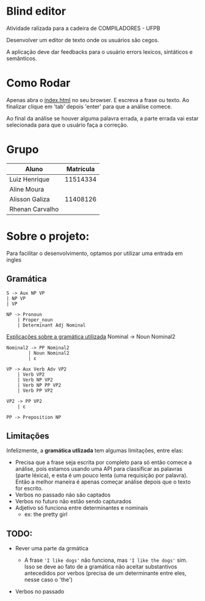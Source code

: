 # Blind editor

Atividade ralizada para a cadeira de COMPILADORES - UFPB

Desenvolver um editor de texto onde os usuários são cegos.

A aplicação deve dar feedbacks para o usuário errors lexicos, sintáticos e semânticos.

# Como Rodar

Apenas abra o [index.html](index.html) no seu browser. E escreva a frase ou texto. Ao finalizar clique em 'tab' depois 'enter' para que a análise comece.

Ao final da análise se houver alguma palavra errada, a parte errada vai estar selecionada para que o usuário faça a correção.


# Grupo

Aluno | Matrícula
-----| ----
Luiz Henrique | 11514334
Aline Moura | 
Alisson Galiza | 11408126
Rhenan Carvalho |


# Sobre o projeto:

Para facilitar o desenvolvimento, optamos por utilizar uma entrada em ingles

## Gramática


    S -> Aux NP VP
    | NP VP
    | VP

    NP -> Pronoun
        | Proper_noun
        | Determinant Adj Nominal

[Explicações sobre a gramática utilizada](https://web.stanford.edu/~jurafsky/slp3/10.pdf)
    Nominal -> Noun Nominal2

    Nominal2 -> PP Nominal2
            | Noun Nominal2
            | ε

    VP -> Aux Verb Adv VP2
        | Verb VP2
        | Verb NP VP2
        | Verb NP PP VP2
        | Verb PP VP2

    VP2 -> PP VP2
        | ε
    
    PP -> Preposition NP




<!-- ## Gramática

[Explicações sobre a gramática utilizada](https://web.stanford.edu/~jurafsky/slp3/10.pdf)

![](gramatica.png) -->

## Limitações
Infelizmente, a **gramática utlizada** tem algumas limitações, entre elas:

- Precisa que a frase seja escrita por completo para só então comece a análise, pois estamos usando uma API para classificar as palavras (parte léxica), e esta é um pouco lenta (uma requisição por palavra). Então a melhor maneira é apenas começar  análise depois que o texto for escrito.
- Verbos no passado não são captados
- Verbos no futuro não estão sendo capturados
- Adjetivo só funciona entre determinantes e nominais
    - ex: the pretty girl

## TODO:

- Rever uma parte da grmática
    - A frase `'I like dogs'` não funciona, mas `'I like the dogs'` sim. Isso se deve ao fato de a gramática não aceitar substantivos antecedidos por verbos (precisa de um determinante entre eles, nesse caso o 'the')

- Verbos no passado

<!-- - Teste automatico para as frases
    - it is raining
    - the book is on the table
    - the dog are sleeping
    - the dog is sleeping
    - the dogs are sleeping
    - the dogs is sleeping -->